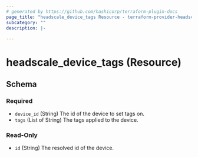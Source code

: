 ```yaml
---
# generated by https://github.com/hashicorp/terraform-plugin-docs
page_title: "headscale_device_tags Resource - terraform-provider-headscale"
subcategory: ""
description: |-
  
---
```


# headscale_device_tags (Resource)





<!-- schema generated by tfplugindocs -->
## Schema

### Required

- `device_id` (String) The id of the device to set tags on.
- `tags` (List of String) The tags applied to the device.

### Read-Only

- `id` (String) The resolved id of the device.


